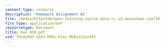 ```yaml
---
content_type: resource
description: 'Homework Assignment #2'
file: /media/https%3A/open-learning-course-data-rc.s3.amazonaws.com/16-61-aerospace-dynamics-spring-2003/7dc4a9df424300bcb1ec0b0a152a1462_hw2_OCW.pdf
file_type: application/pdf
resourcetype: Document
title: hw2_OCW.pdf
uid: 7dc4a9df-4243-00bc-b1ec-0b0a152a1462
---
```

